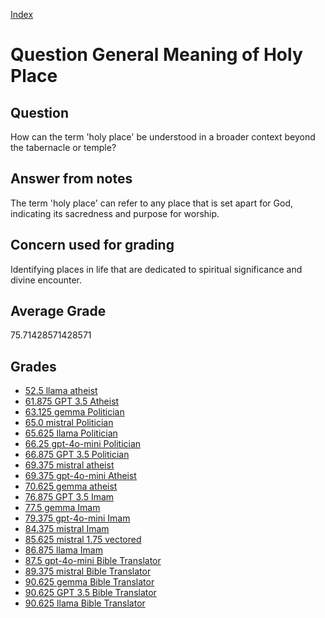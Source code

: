 
[Index](../../index.md)
# Question General Meaning of Holy Place
## Question
How can the term 'holy place' be understood in a broader context beyond the tabernacle or temple?

## Answer from notes
The term 'holy place' can refer to any place that is set apart for God, indicating its sacredness and purpose for worship.

## Concern used for grading
Identifying places in life that are dedicated to spiritual significance and divine encounter.

## Average Grade
75.71428571428571

## Grades
 * [52.5 llama atheist](../answers/llama_atheist/General_Meaning_of_Holy_Place.md)
 * [61.875 GPT 3.5 Atheist](../answers/GPT_3.5_Atheist/General_Meaning_of_Holy_Place.md)
 * [63.125 gemma Politician](../answers/gemma_Politician/General_Meaning_of_Holy_Place.md)
 * [65.0 mistral Politician](../answers/mistral_Politician/General_Meaning_of_Holy_Place.md)
 * [65.625 llama Politician](../answers/llama_Politician/General_Meaning_of_Holy_Place.md)
 * [66.25 gpt-4o-mini Politician](../answers/gpt-4o-mini_Politician/General_Meaning_of_Holy_Place.md)
 * [66.875 GPT 3.5 Politician](../answers/GPT_3.5_Politician/General_Meaning_of_Holy_Place.md)
 * [69.375 mistral atheist](../answers/mistral_atheist/General_Meaning_of_Holy_Place.md)
 * [69.375 gpt-4o-mini Atheist](../answers/gpt-4o-mini_Atheist/General_Meaning_of_Holy_Place.md)
 * [70.625 gemma atheist](../answers/gemma_atheist/General_Meaning_of_Holy_Place.md)
 * [76.875 GPT 3.5 Imam](../answers/GPT_3.5_Imam/General_Meaning_of_Holy_Place.md)
 * [77.5 gemma Imam](../answers/gemma_Imam/General_Meaning_of_Holy_Place.md)
 * [79.375 gpt-4o-mini Imam](../answers/gpt-4o-mini_Imam/General_Meaning_of_Holy_Place.md)
 * [84.375 mistral Imam](../answers/mistral_Imam/General_Meaning_of_Holy_Place.md)
 * [85.625 mistral 1.75 vectored](../answers/mistral_1.75_vectored/General_Meaning_of_Holy_Place.md)
 * [86.875 llama Imam](../answers/llama_Imam/General_Meaning_of_Holy_Place.md)
 * [87.5 gpt-4o-mini Bible Translator](../answers/gpt-4o-mini_Bible_Translator/General_Meaning_of_Holy_Place.md)
 * [89.375 mistral Bible Translator](../answers/mistral_Bible_Translator/General_Meaning_of_Holy_Place.md)
 * [90.625 gemma Bible Translator](../answers/gemma_Bible_Translator/General_Meaning_of_Holy_Place.md)
 * [90.625 GPT 3.5 Bible Translator](../answers/GPT_3.5_Bible_Translator/General_Meaning_of_Holy_Place.md)
 * [90.625 llama Bible Translator](../answers/llama_Bible_Translator/General_Meaning_of_Holy_Place.md)

